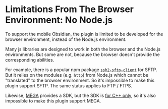 # Limitations From The Browser Environment: No Node.js

To support the mobile Obsidian, the plugin is limited to be developed for the browser environment, instead of the Node.js environment.

Many js libraries are designed to work in both the browser and the Node.js environments. But some are not, because the browser doesn't provide the corresponding abilities.

For example, there is a popular npm package [`ssh2-sftp-client`](https://www.npmjs.com/package/ssh2-sftp-client) for SFTP. But it relies on the modules (e.g. `http`) from Node.js which cannot be "translated" to the browser environment. So it's impossible to make this plugin support SFTP. The same status applies to FTP / FTPS.

Likewise, [MEGA](https://mega.nz/) provides a SDK, but the SDK is [for C++ only](https://mega.nz/doc), so it's also impossible to make this plugin support MEGA.
